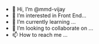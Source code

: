 - 👋 Hi, I’m @mmd-vijay
- 👀 I’m interested in Front End...
- 🌱 I’m currently learning ...
- 💞️ I’m looking to collaborate on ...
- 📫 How to reach me ...

<!---
mmd-vijay/mmd-vijay is a ✨ special ✨ repository because its `README.md` (this file) appears on your GitHub profile.
You can click the Preview link to take a look at your changes.
--->

